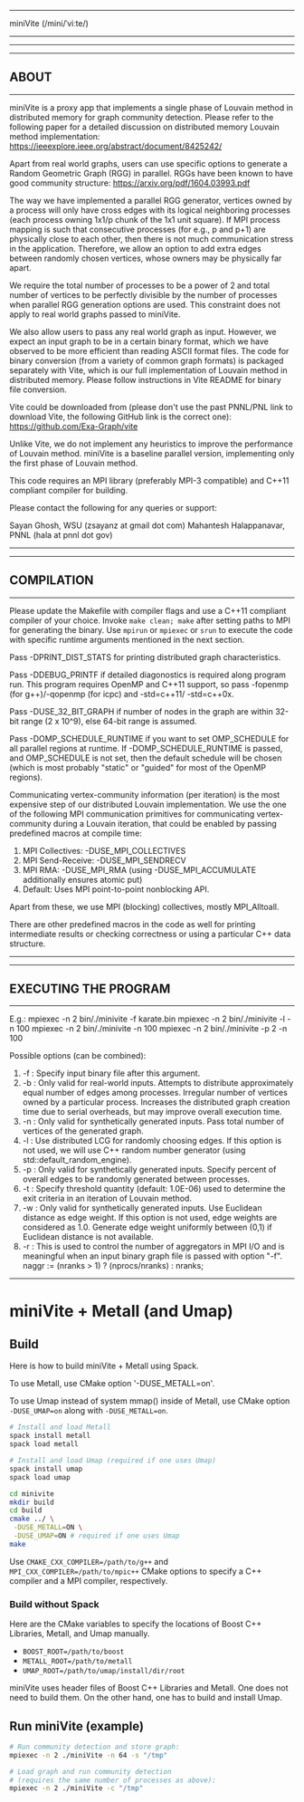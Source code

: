************************
miniVite (/mini/ˈviːte/)
************************

*******
-------
 ABOUT
-------
*******
miniVite is a proxy app that implements a single phase of Louvain 
method in distributed memory for graph community detection. Please 
refer to the following paper for a detailed discussion on
distributed memory Louvain method implementation:
https://ieeexplore.ieee.org/abstract/document/8425242/

Apart from real world graphs, users can use specific options 
to generate a Random Geometric Graph (RGG) in parallel.
RGGs have been known to have good community structure:
https://arxiv.org/pdf/1604.03993.pdf

The way we have implemented a parallel RGG generator, vertices 
owned by a process will only have cross edges with its logical
neighboring processes (each process owning 1x1/p chunk of the
1x1 unit square). If MPI process mapping is such that consecutive 
processes (for e.g., p and p+1) are physically close to each other, 
then there is not much communication stress in the application. 
Therefore, we allow an option to add extra edges between randomly 
chosen vertices, whose owners may be physically far apart. 

We require the total number of processes to be a power of 2 and 
total number of vertices to be perfectly divisible by the number of 
processes when parallel RGG generation options are used. 
This constraint does not apply to real world graphs passed to miniVite.

We also allow users to pass any real world graph as input. However,
we expect an input graph to be in a certain binary format, which
we have observed to be more efficient than reading ASCII format
files. The code for binary conversion (from a variety of common
graph formats) is packaged separately with Vite, which is our
full implementation of Louvain method in distributed memory.
Please follow instructions in Vite README for binary file 
conversion.

Vite could be downloaded from (please don't use the past
PNNL/PNL link to download Vite, the following GitHub
link is the correct one):
https://github.com/Exa-Graph/vite

Unlike Vite, we do not implement any heuristics to improve the
performance of Louvain method. miniVite is a baseline parallel
version, implementing only the first phase of Louvain method.

This code requires an MPI library (preferably MPI-3 compatible) 
and C++11 compliant compiler for building. 

Please contact the following for any queries or support:

Sayan Ghosh, WSU (zsayanz at gmail dot com)
Mahantesh Halappanavar, PNNL (hala at pnnl dot gov)

*************
-------------
 COMPILATION
-------------
*************
Please update the Makefile with compiler flags and use a C++11 compliant 
compiler of your choice. Invoke `make clean; make` after setting paths 
to MPI for generating the binary. Use `mpirun` or `mpiexec` or `srun`
to execute the code with specific runtime arguments mentioned in the
next section.

Pass -DPRINT_DIST_STATS for printing distributed graph 
characteristics.

Pass -DDEBUG_PRINTF if detailed diagonostics is required along
program run. This program requires OpenMP and C++11 support,
so pass -fopenmp (for g++)/-qopenmp (for icpc) and -std=c++11/
-std=c++0x.

Pass -DUSE_32_BIT_GRAPH if number of nodes in the graph are 
within 32-bit range (2 x 10^9), else 64-bit range is assumed.

Pass -DOMP_SCHEDULE_RUNTIME if you want to set OMP_SCHEDULE
for all parallel regions at runtime. If -DOMP_SCHEDULE_RUNTIME 
is passed, and OMP_SCHEDULE is not set, then the default schedule will
be chosen (which is most probably "static" or "guided" for most of 
the OpenMP regions).

Communicating vertex-community information (per iteration) 
is the most expensive step of our distributed Louvain 
implementation. We use the one of the following MPI communication 
primitives for communicating vertex-community during a Louvain
iteration, that could be enabled by passing predefined
macros at compile time:

1. MPI Collectives:  -DUSE_MPI_COLLECTIVES
2. MPI Send-Receive: -DUSE_MPI_SENDRECV
3. MPI RMA:          -DUSE_MPI_RMA (using -DUSE_MPI_ACCUMULATE 
                     additionally ensures atomic put) 
4. Default:          Uses MPI point-to-point nonblocking API.

Apart from these, we use MPI (blocking) collectives, mostly
MPI_Alltoall.

There are other predefined macros in the code as well for printing
intermediate results or checking correctness or using a particular
C++ data structure. 

***********************
-----------------------
 EXECUTING THE PROGRAM
-----------------------
***********************

E.g.: 
mpiexec -n 2 bin/./minivite -f karate.bin
mpiexec -n 2 bin/./minivite -l -n 100
mpiexec -n 2 bin/./minivite -n 100
mpiexec -n 2 bin/./minivite -p 2 -n 100

Possible options (can be combined):

1. -f <bin-file>   : Specify input binary file after this argument. 
2. -b              : Only valid for real-world inputs. Attempts to distribute approximately 
                     equal number of edges among processes. Irregular number of vertices
                     owned by a particular process. Increases the distributed graph creation
                     time due to serial overheads, but may improve overall execution time.
3. -n <vertices>   : Only valid for synthetically generated inputs. Pass total number of 
                     vertices of the generated graph.
4. -l              : Use distributed LCG for randomly choosing edges. If this option 
                     is not used, we will use C++ random number generator (using 
                     std::default_random_engine).
5. -p <percent>    : Only valid for synthetically generated inputs. Specify percent of overall 
                     edges to be randomly generated between processes.
6. -t <threshold>  : Specify threshold quantity (default: 1.0E-06) used to determine the 
                     exit criteria in an iteration of Louvain method.
7. -w              : Only valid for synthetically generated inputs. Use Euclidean distance as edge weight. 
                     If this option is not used, edge weights are considered as 1.0. Generate 
                     edge weight uniformly between (0,1) if Euclidean distance is not available.                    
8. -r <nranks>     : This is used to control the number of aggregators in MPI I/O and is
                     meaningful when an input binary graph file is passed with option "-f".
                     naggr := (nranks > 1) ? (nprocs/nranks) : nranks;


---

# miniVite + Metall (and Umap)

## Build

Here is how to build miniVite + Metall using Spack.

To use Metall, use CMake option '-DUSE_METALL=on'.

To use Umap instead of system mmap() inside of Metall, use CMake option `-DUSE_UMAP=on` along with `-DUSE_METALL=on`.

```bash
# Install and load Metall
spack install metall
spack load metall

# Install and load Umap (required if one uses Umap)
spack install umap
spack load umap

cd minivite
mkdir build
cd build
cmake ../ \
 -DUSE_METALL=ON \
 -DUSE_UMAP=ON # required if one uses Umap
make
```

Use `CMAKE_CXX_COMPILER=/path/to/g++` and `MPI_CXX_COMPILER=/path/to/mpic++` CMake options to specify a C++ compiler and a MPI compiler, respectively.

### Build without Spack

Here are the CMake variables to specify the locations of Boost C++ Libraries, Metall, and Umap manually.
* `BOOST_ROOT=/path/to/boost`
* `METALL_ROOT=/path/to/metall`
* `UMAP_ROOT=/path/to/umap/install/dir/root`

miniVite uses header files of Boost C++ Libraries and Metall. One does not need to build them.
On the other hand, one has to build and install Umap.

## Run miniVite (example)

```bash
# Run community detection and store graph:
mpiexec -n 2 ./miniVite -n 64 -s "/tmp"

# Load graph and run community detection
# (requires the same number of processes as above):
mpiexec -n 2 ./miniVite -c "/tmp"
```
